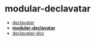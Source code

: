 # modular-declavatar

* [declavatar](https://github.com/kb10uy/declavatar)
* **[modular-declavatar](https://github.com/kb10uy/declavatar)**
* [declavatar-doc](https://github.com/kb10uy/declavatar-doc)
